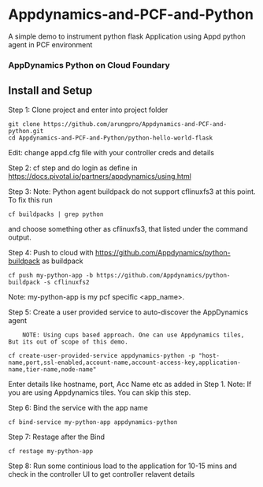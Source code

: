 # Appdynamics-and-PCF-and-Python
A simple demo to instrument python flask Application using Appd python agent in PCF environment



### AppDynamics Python on Cloud Foundary

## Install and Setup

Step 1: Clone project and enter into project folder
```
git clone https://github.com/arungpro/Appdynamics-and-PCF-and-python.git
cd Appdynamics-and-PCF-and-Python/python-hello-world-flask
```
Edit: change appd.cfg file with your controller creds and details

Step 2: cf step and do login as define in https://docs.pivotal.io/partners/appdynamics/using.html

Step 3: Note: Python agent buildpack do not support cflinuxfs3 at this point. To fix this run
```
cf buildpacks | grep python
```
and choose something other as cflinuxfs3, that listed under the command output.

Step 4: Push to cloud with https://github.com/Appdynamics/python-buildpack as buildpack
```
cf push my-python-app -b https://github.com/Appdynamics/python-buildpack -s cflinuxfs2
```
Note: my-python-app is my pcf specific <app_name>.

Step 5: Create a user provided service to auto-discover the AppDynamics agent

        NOTE: Using cups based approach. One can use Appdynamics tiles, But its out of scope of this demo. 
 ```
cf create-user-provided-service appdynamics-python -p "host-name,port,ssl-enabled,account-name,account-access-key,application-name,tier-name,node-name"
 ```
 Enter details like hostname, port, Acc Name etc as added in Step 1.
 Note: If you are using Appdynamics tiles. You can skip this step.
 
Step 6: Bind the service with the app name
```
cf bind-service my-python-app appdynamics-python
```

Step 7: Restage after the Bind
```
cf restage my-python-app
```

Step 8: Run some continious load to the application for 10-15 mins and check in the controller UI to get controller relavent details
